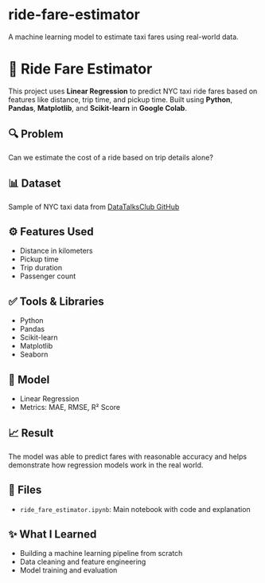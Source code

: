 # ride-fare-estimator
A machine learning model to estimate taxi fares using real-world data.
# 🚖 Ride Fare Estimator

This project uses **Linear Regression** to predict NYC taxi ride fares based on features like distance, trip time, and pickup time. Built using **Python**, **Pandas**, **Matplotlib**, and **Scikit-learn** in **Google Colab**.

## 🔍 Problem
Can we estimate the cost of a ride based on trip details alone?

## 📊 Dataset
Sample of NYC taxi data from [DataTalksClub GitHub](https://github.com/DataTalksClub/nyc-tlc-data)

## ⚙️ Features Used
- Distance in kilometers
- Pickup time
- Trip duration
- Passenger count

## ✅ Tools & Libraries
- Python
- Pandas
- Scikit-learn
- Matplotlib
- Seaborn

## 🧠 Model
- Linear Regression
- Metrics: MAE, RMSE, R² Score

## 📈 Result
The model was able to predict fares with reasonable accuracy and helps demonstrate how regression models work in the real world.

## 📁 Files
- `ride_fare_estimator.ipynb`: Main notebook with code and explanation

## ✨ What I Learned
- Building a machine learning pipeline from scratch
- Data cleaning and feature engineering
- Model training and evaluation
